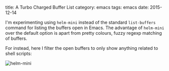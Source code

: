 title: A Turbo Charged Buffer List
category: emacs
tags: emacs
date: 2015-12-14

I'm experimenting using `helm-mini` instead of the standard
`list-buffers` command for listing the buffers open in Emacs. The
advantage of `helm-mini` over the default option is apart from pretty
colours, fuzzy regexp matching of buffers.

For instead, here I filter the open buffers to only show anything
related to shell scripts:

<img class="centered" src="/graphics/2015/helm-mini.png" alt="helm-mini"/>


